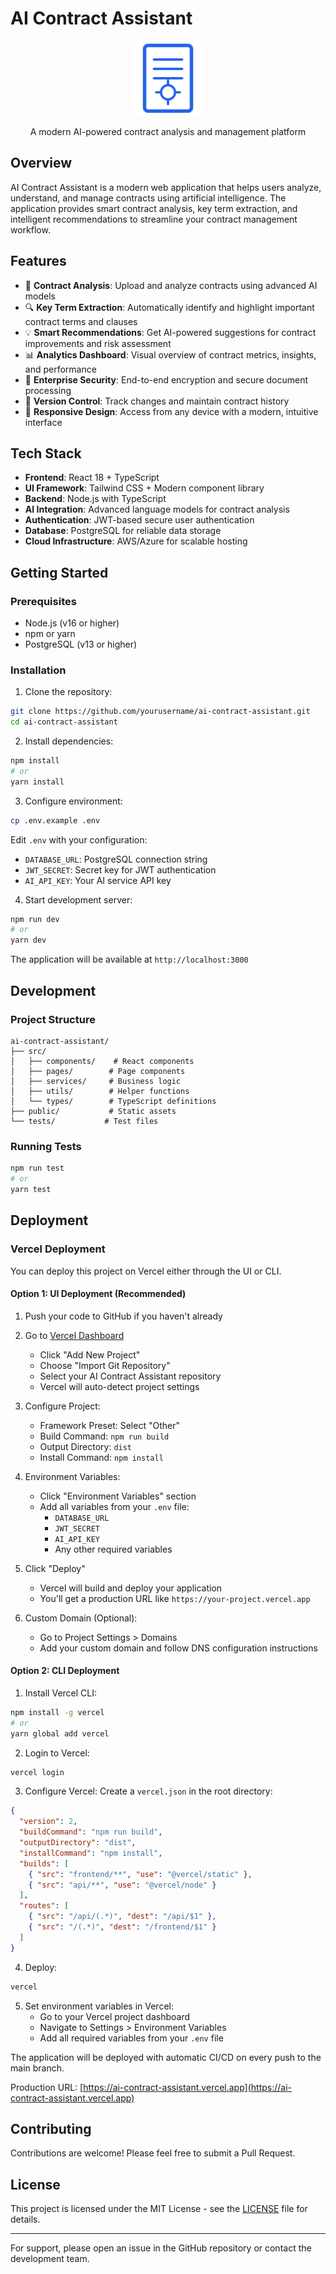 # AI Contract Assistant

<div align="center">
  <img src="public/logo.svg" alt="AI Contract Assistant Logo" width="120" />
  
  A modern AI-powered contract analysis and management platform
</div>

## Overview

AI Contract Assistant is a modern web application that helps users analyze, understand, and manage contracts using artificial intelligence. The application provides smart contract analysis, key term extraction, and intelligent recommendations to streamline your contract management workflow.

## Features

- 📄 **Contract Analysis**: Upload and analyze contracts using advanced AI models
- 🔍 **Key Term Extraction**: Automatically identify and highlight important contract terms and clauses
- 💡 **Smart Recommendations**: Get AI-powered suggestions for contract improvements and risk assessment
- 📊 **Analytics Dashboard**: Visual overview of contract metrics, insights, and performance
- 🔐 **Enterprise Security**: End-to-end encryption and secure document processing
- 🔄 **Version Control**: Track changes and maintain contract history
- 📱 **Responsive Design**: Access from any device with a modern, intuitive interface

## Tech Stack

- **Frontend**: React 18 + TypeScript
- **UI Framework**: Tailwind CSS + Modern component library
- **Backend**: Node.js with TypeScript
- **AI Integration**: Advanced language models for contract analysis
- **Authentication**: JWT-based secure user authentication
- **Database**: PostgreSQL for reliable data storage
- **Cloud Infrastructure**: AWS/Azure for scalable hosting

## Getting Started

### Prerequisites

- Node.js (v16 or higher)
- npm or yarn
- PostgreSQL (v13 or higher)

### Installation

1. Clone the repository:
```bash
git clone https://github.com/yourusername/ai-contract-assistant.git
cd ai-contract-assistant
```

2. Install dependencies:
```bash
npm install
# or
yarn install
```

3. Configure environment:
```bash
cp .env.example .env
```
Edit `.env` with your configuration:
- `DATABASE_URL`: PostgreSQL connection string
- `JWT_SECRET`: Secret key for JWT authentication
- `AI_API_KEY`: Your AI service API key

4. Start development server:
```bash
npm run dev
# or
yarn dev
```

The application will be available at `http://localhost:3000`

## Development

### Project Structure
```
ai-contract-assistant/
├── src/
│   ├── components/    # React components
│   ├── pages/        # Page components
│   ├── services/     # Business logic
│   ├── utils/        # Helper functions
│   └── types/        # TypeScript definitions
├── public/           # Static assets
└── tests/           # Test files
```

### Running Tests
```bash
npm run test
# or
yarn test
```

## Deployment

### Vercel Deployment

You can deploy this project on Vercel either through the UI or CLI.

#### Option 1: UI Deployment (Recommended)

1. Push your code to GitHub if you haven't already

2. Go to [Vercel Dashboard](https://vercel.com/dashboard)
   - Click "Add New Project"
   - Choose "Import Git Repository"
   - Select your AI Contract Assistant repository
   - Vercel will auto-detect project settings

3. Configure Project:
   - Framework Preset: Select "Other"
   - Build Command: `npm run build`
   - Output Directory: `dist`
   - Install Command: `npm install`

4. Environment Variables:
   - Click "Environment Variables" section
   - Add all variables from your `.env` file:
     - `DATABASE_URL`
     - `JWT_SECRET`
     - `AI_API_KEY`
     - Any other required variables

5. Click "Deploy"
   - Vercel will build and deploy your application
   - You'll get a production URL like `https://your-project.vercel.app`

6. Custom Domain (Optional):
   - Go to Project Settings > Domains
   - Add your custom domain and follow DNS configuration instructions

#### Option 2: CLI Deployment

1. Install Vercel CLI:
```bash
npm install -g vercel
# or
yarn global add vercel
```

2. Login to Vercel:
```bash
vercel login
```

3. Configure Vercel:
Create a `vercel.json` in the root directory:
```json
{
  "version": 2,
  "buildCommand": "npm run build",
  "outputDirectory": "dist",
  "installCommand": "npm install",
  "builds": [
    { "src": "frontend/**", "use": "@vercel/static" },
    { "src": "api/**", "use": "@vercel/node" }
  ],
  "routes": [
    { "src": "/api/(.*)", "dest": "/api/$1" },
    { "src": "/(.*)", "dest": "/frontend/$1" }
  ]
}
```

4. Deploy:
```bash
vercel
```

5. Set environment variables in Vercel:
   - Go to your Vercel project dashboard
   - Navigate to Settings > Environment Variables
   - Add all required variables from your `.env` file

The application will be deployed with automatic CI/CD on every push to the main branch.

Production URL: [https://ai-contract-assistant.vercel.app](https://ai-contract-assistant.vercel.app)

## Contributing

Contributions are welcome! Please feel free to submit a Pull Request.

## License

This project is licensed under the MIT License - see the [LICENSE](LICENSE) file for details.


---
For support, please open an issue in the GitHub repository or contact the development team. 